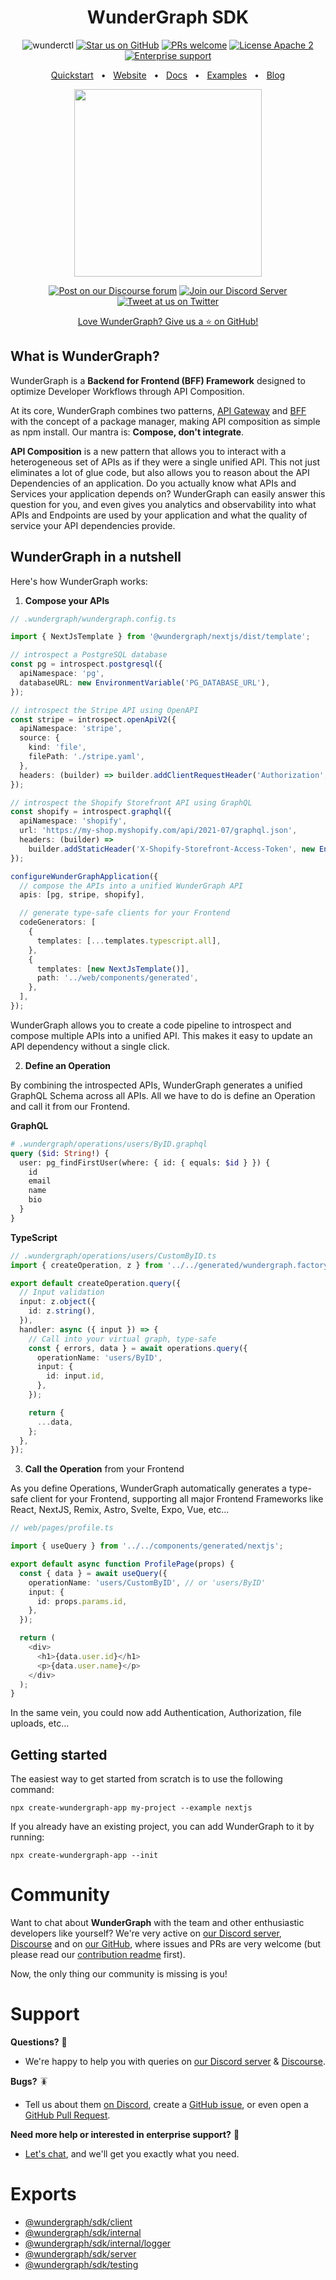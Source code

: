 <div align="center">

# WunderGraph SDK

![wunderctl](https://img.shields.io/npm/v/@wundergraph/sdk.svg)
[![Star us on GitHub](https://img.shields.io/github/stars/wundergraph/wundergraph?color=FFD700&label=Stars&logo=Github)](https://github.com/wundergraph/wundergraph)
[![PRs welcome](https://img.shields.io/badge/PRs-welcome-brightgreen.svg)](https://github.com/wundergraph/wundergraph/blob/main/CONTRIBUTING.md)
[![License Apache 2](https://img.shields.io/badge/license-Apache%202-blue)](https://github.com/wundergraph/wundergraph/blob/main/LICENSE)
[![Enterprise support](https://img.shields.io/badge/enterprise-support-indigo.svg)](https://form.typeform.com/to/fuRWxErj?typeform-embed-id=8749569972809419&typeform-embed=popup-blank&typeform-source=wundergraph.com&typeform-medium=embed-sdk&typeform-medium-version=next)

[Quickstart](https://docs.wundergraph.com/getting-started)
<span>&nbsp;&nbsp;•&nbsp;&nbsp;</span>
[Website](https://wundergraph.com/)
<span>&nbsp;&nbsp;•&nbsp;&nbsp;</span>
[Docs](https://docs.wundergraph.com/docs)
<span>&nbsp;&nbsp;•&nbsp;&nbsp;</span>
[Examples](https://docs.wundergraph.com/docs/examples)
<span>&nbsp;&nbsp;•&nbsp;&nbsp;</span>
[Blog](https://wundergraph.com/blog)

[<img height="300" width="300" src="https://user-images.githubusercontent.com/47415099/214915738-fd34d2ab-7549-4a60-bbdb-ab9f30145341.png">](https://wundergraph.com/)

[![Post on our Discourse forum](https://img.shields.io/discourse/topics?color=fbf5af&label=Discourse&logo=Discourse&server=https%3A%2F%2Fcommunity.wundergraph.com%2F)](https://community.wundergraph.com/)
[![Join our Discord Server](https://img.shields.io/badge/Discord-chat%20with%20us-%235865F2?style=flat&logo=discord&logoColor=%23fff)](https://discord.com/invite/Jjmc8TC)
[![Tweet at us on Twitter](https://img.shields.io/badge/Twitter-tweet%20at%20us-1da1f2?style=flat&logo=twitter&logoColor=%23fff)](https://twitter.com/wundergraphcom)

[Love WunderGraph? Give us a ⭐ on GitHub!](https://github.com/wundergraph/wundergraph)

</div>

## What is WunderGraph?

WunderGraph is a **Backend for Frontend (BFF) Framework** designed to optimize Developer Workflows through API Composition.

At its core, WunderGraph combines two patterns, [API Gateway](https://microservices.io/patterns/apigateway.html) and [BFF](https://samnewman.io/patterns/architectural/bff/)
with the concept of a package manager, making API composition as simple as npm install.
Our mantra is: **Compose, don't integrate**.

**API Composition** is a new pattern that allows you to interact with a heterogeneous set of APIs as if they were a single unified API.
This not just eliminates a lot of glue code, but also allows you to reason about the API Dependencies of an application.
Do you actually know what APIs and Services your application depends on?
WunderGraph can easily answer this question for you,
and even gives you analytics and observability into what APIs and Endpoints are used by your application and what the quality of service your API dependencies provide.

## WunderGraph in a nutshell

Here's how WunderGraph works:

1. **Compose your APIs**

```typescript
// .wundergraph/wundergraph.config.ts

import { NextJsTemplate } from '@wundergraph/nextjs/dist/template';

// introspect a PostgreSQL database
const pg = introspect.postgresql({
  apiNamespace: 'pg',
  databaseURL: new EnvironmentVariable('PG_DATABASE_URL'),
});

// introspect the Stripe API using OpenAPI
const stripe = introspect.openApiV2({
  apiNamespace: 'stripe',
  source: {
    kind: 'file',
    filePath: './stripe.yaml',
  },
  headers: (builder) => builder.addClientRequestHeader('Authorization', `Bearer ${process.env.STRIPE_SECRET_KEY}`),
});

// introspect the Shopify Storefront API using GraphQL
const shopify = introspect.graphql({
  apiNamespace: 'shopify',
  url: 'https://my-shop.myshopify.com/api/2021-07/graphql.json',
  headers: (builder) =>
    builder.addStaticHeader('X-Shopify-Storefront-Access-Token', new EnvironmentVariable('SHOPIFY_STOREFRONT_TOKEN')),
});

configureWunderGraphApplication({
  // compose the APIs into a unified WunderGraph API
  apis: [pg, stripe, shopify],

  // generate type-safe clients for your Frontend
  codeGenerators: [
    {
      templates: [...templates.typescript.all],
    },
    {
      templates: [new NextJsTemplate()],
      path: '../web/components/generated',
    },
  ],
});
```

WunderGraph allows you to create a code pipeline to introspect and compose multiple APIs into a unified API.
This makes it easy to update an API dependency without a single click.

2. **Define an Operation**

By combining the introspected APIs, WunderGraph generates a unified GraphQL Schema across all APIs.
All we have to do is define an Operation and call it from our Frontend.

**GraphQL**

```graphql
# .wundergraph/operations/users/ByID.graphql
query ($id: String!) {
  user: pg_findFirstUser(where: { id: { equals: $id } }) {
    id
    email
    name
    bio
  }
}
```

**TypeScript**

```typescript
// .wundergraph/operations/users/CustomByID.ts
import { createOperation, z } from '../../generated/wundergraph.factory';

export default createOperation.query({
  // Input validation
  input: z.object({
    id: z.string(),
  }),
  handler: async ({ input }) => {
    // Call into your virtual graph, type-safe
    const { errors, data } = await operations.query({
      operationName: 'users/ByID',
      input: {
        id: input.id,
      },
    });

    return {
      ...data,
    };
  },
});
```

3. **Call the Operation** from your Frontend

As you define Operations, WunderGraph automatically generates a type-safe client for your Frontend,
supporting all major Frontend Frameworks like React, NextJS, Remix, Astro, Svelte, Expo, Vue, etc...

```typescript jsx
// web/pages/profile.ts

import { useQuery } from '../../components/generated/nextjs';

export default async function ProfilePage(props) {
  const { data } = await useQuery({
    operationName: 'users/CustomByID', // or 'users/ByID'
    input: {
      id: props.params.id,
    },
  });

  return (
    <div>
      <h1>{data.user.id}</h1>
      <p>{data.user.name}</p>
    </div>
  );
}
```

In the same vein, you could now add Authentication, Authorization, file uploads, etc...

## Getting started

The easiest way to get started from scratch is to use the following command:

```shell
npx create-wundergraph-app my-project --example nextjs
```

If you already have an existing project, you can add WunderGraph to it by running:

```shell
npx create-wundergraph-app --init
```

# Community

Want to chat about **WunderGraph** with the team and other enthusiastic developers like yourself?
We're very active on [our Discord server](https://discord.com/invite/Jjmc8TC), [Discourse](https://community.wundergraph.com/)
and on [our GitHub](https://github.com/wundergraph/wundergraph/), where issues and PRs are very welcome
(but please read our [contribution readme](https://github.com/wundergraph/wundergraph/blob/main/CONTRIBUTING.md) first).

Now, the only thing our community is missing is you!

# Support

**Questions?** 🙋

- We're happy to help you with queries on [our Discord server](https://discord.com/invite/Jjmc8TC) & [Discourse](https://community.wundergraph.com/).

**Bugs?** 🪳

- Tell us about them [on Discord](https://discord.com/invite/Jjmc8TC),
  create a [GitHub issue](https://github.com/wundergraph/wundergraph/issues),
  or even open a [GitHub Pull Request](https://github.com/wundergraph/wundergraph/pulls).

**Need more help or interested in enterprise support?** 🤔

- [Let's chat](https://form.typeform.com/to/fuRWxErj?typeform-embed-id=8749569972809419&typeform-embed=popup-blank&typeform-source=wundergraph.com&typeform-medium=embed-sdk&typeform-medium-version=next),
  and we'll get you exactly what you need.

# Exports

- [@wundergraph/sdk/client](https://github.com/wundergraph/wundergraph/tree/main/packages/sdk/src/client)
- [@wundergraph/sdk/internal](https://github.com/wundergraph/wundergraph/tree/main/packages/sdk/src/internal)
- [@wundergraph/sdk/internal/logger](https://github.com/wundergraph/wundergraph/tree/main/packages/sdk/src/logger)
- [@wundergraph/sdk/server](https://github.com/wundergraph/wundergraph/tree/main/packages/sdk/src/server)
- [@wundergraph/sdk/testing](https://github.com/wundergraph/wundergraph/tree/main/packages/sdk/src/testing)
